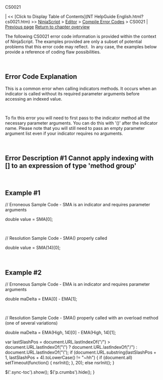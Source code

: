 ﻿










 


CS0021







| &lt;&lt; [Click to Display Table of Contents](NT HelpGuide English.html?cs0021.htm) &gt;&gt;
 [NinjaScript](ninjascript.htm) &gt; [Editor](editor.htm) &gt; [Compile Error Codes](compile_error_codes.htm) &gt;
CS0021 | [Previous page](cs0019.htm)
[Return to chapter overview](compile_error_codes.htm)










The following CS0021 error code information is provided within the context of NinjaScript. The examples provided are only a subset of potential problems that this error code may reflect.  In any case, the examples below provide a reference of coding flaw possibilities.


 


Error Code Explanation
----------------------


This is a common error when calling indicators methods. It occurs when an indicator is called without its required parameter arguments before accessing an indexed value.


 


To fix this error you will need to first pass to the indicator method all the necessary parameter arguments. You can do this with '()' after the indicator name. Please note that you will still need to pass an empty parameter argument list even if your indicator requires no arguments.


 


Error Description #1 
Cannot apply indexing with [] to an expression of type 'method group'
-------------------------------------------------------------------------------------------


 


Example #1
----------


// Erroneous Sample Code - SMA is an indicator and requires parameter arguments


double value = SMA[0];


 


// Resolution Sample Code - SMA() properly called


double value = SMA(14)[0];


 


Example #2
----------


// Erroneous Sample Code - EMA is an indicator and requires parameter arguments


double maDelta = EMA[0] - EMA[1];


 


// Resolution Sample Code - SMA() properly called with an overload method (one of several variations)


double maDelta = EMA(High, 14)[0] - EMA(High, 14)[1];





 
 var lastSlashPos = document.URL.lastIndexOf("/") &gt; document.URL.lastIndexOf("\\") ? document.URL.lastIndexOf("/") : document.URL.lastIndexOf("\\");
 if (document.URL.substring(lastSlashPos + 1, lastSlashPos + 4).toLowerCase() != "~hh") {
 if (document.all) setTimeout(function() {
 nsrInit();
 }, 20);
 else nsrInit();
 }
 
 
 $('.sync-toc').show();
 $('p.crumbs').hide();
 }
 
 
 



